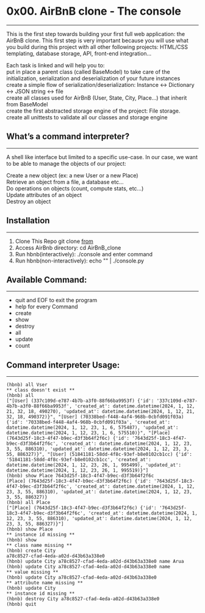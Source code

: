 # 0x00. AirBnB clone - The console
***

This is the first step towards building your first full web application: the AirBnB clone. This first step is very important because you will use what you build during this project with all other following projects: HTML/CSS templating, database storage, API, front-end integration…

Each task is linked and will help you to:  
put in place a parent class (called BaseModel) to take care of the initialization, serialization and deserialization of your future instances  
create a simple flow of serialization/deserialization: Instance <-> Dictionary <-> JSON string <-> file  
create all classes used for AirBnB (User, State, City, Place…) that inherit from BaseModel  
create the first abstracted storage engine of the project: File storage.  
create all unittests to validate all our classes and storage engine  

## What’s a command interpreter?
---

A shell like interface but limited to a specific use-case. In our case, we want to be able to manage the objects of our project:

Create a new object (ex: a new User or a new Place)  
Retrieve an object from a file, a database etc…  
Do operations on objects (count, compute stats, etc…)  
Update attributes of an object  
Destroy an object  

## Installation
---

1. Clone This Repo git clone [from](https://github.com/Tayebwa-ian/AirBnB_clone)
2. Access AirBnb directory: cd AirBnB_clone
3. Run hbnb(interactively): ./console and enter command
4. Run hbnb(non-interactively): echo "<command>" | ./console.py

## Available Command:
---

* quit and EOF to exit the program
* help for every Command
* create
* show
* destroy
* all
* update
* count

## Command interpreter Usage:
---

```
(hbnb) all Vser 
** class doesn't exist ** 
(hbnb) all 
["[User] (337c109d-e787-4b7b-a3f0-88f66ba9953f) {'id': '337c109d-e787-4b7b-a3f0-88f66ba9953f', 'created_at': datetime.datetime(2024, 1, 12, 21, 32, 18, 490270), 'updated_at': datetime.datetime(2024, 1, 12, 21, 32, 18, 490372)}", "[User] (70338bed-f448-4af4-968b-0cbfd091f03a) {'id': '70338bed-f448-4af4-968b-0cbfd091f03a', 'created_at': datetime.datetime(2024, 1, 12, 23, 1, 6, 575487), 'updated_at': datetime.datetime(2024, 1, 12, 23, 1, 6, 575510)}", "[Place] (7643d25f-18c3-4f47-b9ec-d3f3b64f2f6c) {'id': '7643d25f-18c3-4f47-b9ec-d3f3b64f2f6c', 'created_at': datetime.datetime(2024, 1, 12, 23, 3, 55, 886310), 'updated_at': datetime.datetime(2024, 1, 12, 23, 3, 55, 886327)}", "[User] (51841181-58dd-4f8c-93ef-b8e0102cb1cc) {'id': '51841181-58dd-4f8c-93ef-b8e0102cb1cc', 'created_at': datetime.datetime(2024, 1, 12, 23, 26, 1, 995499), 'updated_at': datetime.datetime(2024, 1, 12, 23, 26, 1, 995519)}"] 
(hbnb) show Place 7643d25f-18c3-4f47-b9ec-d3f3b64f2f6c 
[Place] (7643d25f-18c3-4f47-b9ec-d3f3b64f2f6c) {'id': '7643d25f-18c3-4f47-b9ec-d3f3b64f2f6c', 'created_at': datetime.datetime(2024, 1, 12, 23, 3, 55, 886310), 'updated_at': datetime.datetime(2024, 1, 12, 23, 3, 55, 886327)} 
(hbnb) all Place 
["[Place] (7643d25f-18c3-4f47-b9ec-d3f3b64f2f6c) {'id': '7643d25f-18c3-4f47-b9ec-d3f3b64f2f6c', 'created_at': datetime.datetime(2024, 1, 12, 23, 3, 55, 886310), 'updated_at': datetime.datetime(2024, 1, 12, 23, 3, 55, 886327)}"] 
(hbnb) show Place 
** instance id missing ** 
(hbnb) show 
** class name missing ** 
(hbnb) create City 
a78c8527-cfad-4eda-a02d-d43b63a338e0 
(hbnb) update City a78c8527-cfad-4eda-a02d-d43b63a338e0 name Arua 
(hbnb) update City a78c8527-cfad-4eda-a02d-d43b63a338e0 name 
** value missing ** 
(hbnb) update City a78c8527-cfad-4eda-a02d-d43b63a338e0 
** attribute name missing ** 
(hbnb) update City 
** instance id missing ** 
(hbnb) destroy City a78c8527-cfad-4eda-a02d-d43b63a338e0 
(hbnb) quit 
```
